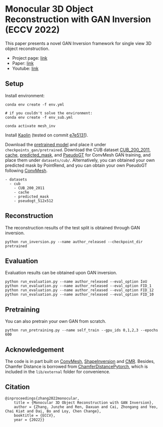 # Monocular 3D Object Reconstruction with GAN Inversion (ECCV 2022)

This paper presents a novel GAN Inversion framework for single view 3D object reconstruction.

* Project page: [link](https://www.mmlab-ntu.com/project/meshinversion/)
* Paper: [link](https://arxiv.org/abs/2207.10061)
* Youtube: [link](https://www.youtube.com/watch?v=13QfxbZqmvM)


## Setup
Install environment:
```
conda env create -f env.yml

# if you couldn't solve the environment:
conda env create -f env_sub.yml

conda activate mesh_inv
```
Install [Kaolin](https://github.com/NVIDIAGameWorks/kaolin) (tested on commit [e7e5131](https://github.com/NVIDIAGameWorks/kaolin/tree/e7e513173bd4159ae45be6b3e156a3ad156a3eb9)).

Download the [pretrained model](https://drive.google.com/file/d/1TeE_c0V3lWd5y5Ine4Gmesc2O4cfIH9S/view?usp=sharing) and place it under `checkpoints_gan/pretrained`.  Download the CUB dataset [CUB_200_2011](http://www.vision.caltech.edu/datasets/cub_200_2011/), [cache](https://drive.google.com/file/d/11PPf-obl-eakPElU6ghcgkje8S8hwFrT/view?usp=sharing), [predicted_mask](https://drive.google.com/file/d/1L-pbvxb6jL7fUEyFPPRgXHNHsK2U01qo/view?usp=sharing), and [PseudoGT](https://drive.google.com/file/d/1wCfVDRx_8DJzfP7aYBX0AQXs4LYxX4rI/view?usp=sharing) for ConvMesh GAN training, and place them under `datasets/cub/`. Alternatively, you can obtained your own predicted mask by PointRend, and you can obtain your own PseudoGT following [ConvMesh](https://github.com/dariopavllo/convmesh).

```
- datasets
  - cub
    - CUB_200_2011
    - cache
    - predicted_mask
    - pseudogt_512x512
```

## Reconstruction
The reconstruction results of the test split is obtained through GAN inversion.
```
python run_inversion.py --name author_released --checkpoint_dir pretrained
```

## Evaluation
Evaluation results can be obtained upon GAN inversion.
```
python run_evaluation.py --name author_released --eval_option IoU
python run_evaluation.py --name author_released --eval_option FID_1
python run_evaluation.py --name author_released --eval_option FID_12
python run_evaluation.py --name author_released --eval_option FID_10
```

## Pretraining
You can also pretrain your own GAN from scratch.
```
python run_pretraining.py --name self_train --gpu_ids 0,1,2,3 --epochs 600
```

## Acknowledgement
The code is in part built on [ConvMesh](https://github.com/dariopavllo/convmesh), [ShapeInversion](https://github.com/junzhezhang/shape-inversion) and [CMR](https://github.com/chenyuntc/cmr). Besides, Chamfer Distance is borrowed from [ChamferDistancePytorch](https://github.com/ThibaultGROUEIX/ChamferDistancePytorch), which is included in the `lib/external` folder for convenience.

## Citation
```
@inproceedings{zhang2022monocular,
    title = {Monocular 3D Object Reconstruction with GAN Inversion},
    author = {Zhang, Junzhe and Ren, Daxuan and Cai, Zhongang and Yeo, Chai Kiat and Dai, Bo and Loy, Chen Change},
    booktitle = {ECCV},
    year = {2022}}
```
